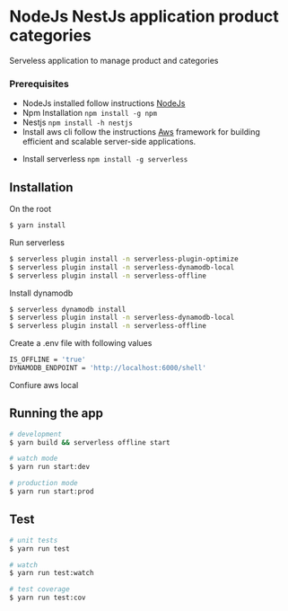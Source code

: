# NodeJs NestJs application product categories

Serveless application to manage product and categories

### Prerequisites

- NodeJs installed follow instructions <a href="https://nodejs.org/en/download/">NodeJs</a>
- Npm Installation
  `npm install -g npm`
- Nestjs
  `npm install -h nestjs`
- Install aws cli follow the instructions <a href="https://docs.aws.amazon.com/cli/latest/userguide/getting-started-install.html" target="_blank">Aws</a> framework for building efficient and scalable server-side applications.</p>
- Install serverless
  `npm install -g serverless`

## Installation

On the root

```bash
$ yarn install
```

Run serverless

```bash
$ serverless plugin install -n serverless-plugin-optimize
$ serverless plugin install -n serverless-dynamodb-local
$ serverless plugin install -n serverless-offline
```

Install dynamodb

```bash
$ serverless dynamodb install
$ serverless plugin install -n serverless-dynamodb-local
$ serverless plugin install -n serverless-offline
```

Create a .env file with following values

```bash
IS_OFFLINE = 'true'
DYNAMODB_ENDPOINT = 'http://localhost:6000/shell'
```

Confiure aws local

## Running the app

```bash
# development
$ yarn build && serverless offline start

# watch mode
$ yarn run start:dev

# production mode
$ yarn run start:prod
```

## Test

```bash
# unit tests
$ yarn run test

# watch
$ yarn run test:watch

# test coverage
$ yarn run test:cov
```
